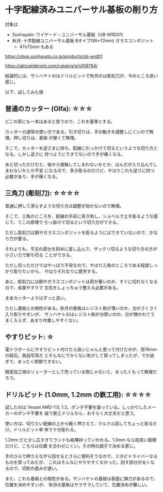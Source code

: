 # 十字配線済みユニバーサル基板の削り方

対象は 

- Sunhayato: ワイヤード・ユニバーサル基板（UB-WRD01）
- 秋月: 十字配線ユニバーサル基板 Bタイプ(95×72mm) ガラスコンポジット
  - 47x72mm もある

https://shop.sunhayato.co.jp/products/ub-wrd01

https://akizukidenshi.com/catalog/g/g109794/

結論的には、サンハヤトのはドリルビットで秋月のは彫刻刀が、今のところ良い感じ。

以下、試してみた順

## 普通のカッター (Olfa): ☆☆☆

どこの家にも一本はあると思うので、これを基準とする。

カッターの通常の使い方である、引き切りは、手の動きを調整しにくいので無理。押し切りは、基板
が硬くて無理。

そこで、カッターを逆さまに持ち、配線に引っかけて切るというような切り方となる。しかし逆さに
持つようにできてないので手が痛くなる。

あと切っただけだと、後から接触してしまわないかとか、はんだが入り込んでしまわないかとか不安
になるので、多少彫るのだけど、やはりこれも逆さに持つ必要があり、手が痛くなる。

## 三角刀 (彫刻刀): ☆☆☆☆

普通に押して滑らすような切り方は調整が効かないので無理。

そこで、三角のところを、配線の手前に突き刺し、ショベルで土を彫るような感じで、てこの原理で
引っ掛けて切るという切り方ができる。

ただし彫刻刀は銅やガラスコンポジットを彫るようにはできていないので、かなり力が要る。

それよりも、平刃の部分を斜めに差し込んで、ザックリ切るような切り方の方が小さい力で断ち切る
ことができる。

ただし切っただけではやっぱり不安なので、やはり三角のところである程度しっかり彫りたいから、
やはりそれなりに疲労する。

あと、彫刻刀には銅やガラスコンポジットは荷が重いのか、すぐに切れなくなるので、金属やすりで
刃先をしょっちゅう整える必要がある。

まあカッターよりはずっと良い。

ただし基板との相性がある。秋月の基板はレジスト剤が薄いのか、刃がさくさく入り彫りやすいが、
サンハヤトのはレジスト剤が分厚いのか、刃が弾かれてうまく入らず、あまり作業しやすくない。

## やすりビット: ☆

電ドラボールにやすりビット付けたら良いじゃんと思って付けたのが、径16mm の砥石。商品写真だ
とそんなにでかくない気がして買ってしまったが、でか過ぎて、まったく制御できない。

精密加工用のリューターとして売っている物じゃないと、まったくもって無理だろう。

## ドリルビット (1.0mm, 1.2mm の鉄工用): ☆☆☆☆

試したのは Vessel AMD-1.0, 1.2。ポンチ不要を謳っている。しっかりしたメーカーのポンチ不要を
謡う鉄工ドリルなら、おそらく大丈夫だと思う。

使い方は、切りたい配線の上から軽く押さえて、クルクル回してちょっと彫るだけ。ドリルビット単
体で十分彫れる。

1.2mm だと少し広すぎてランドも結構持っていかれる。1.0mm なら程良い面積だけど、こちらは位置
を合わせにくい。その時の調子で決める感じ。

手のひらで押さえながら回せるとさらに便利そうなので、スタビドライバーなるものを買ってみたが、
これはそんなにやりやすくなかった。回す部分が太くなるので、切削の進みが遅い。

また、これも基板との相性がある。サンハヤトの基板は表面に弾力があるので、位置を決めやすいが、
秋月の基板はサラサラしていて、位置決めが難しい。
